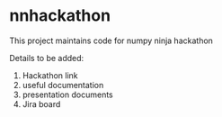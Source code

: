 # nnhackathon
This project maintains code for numpy ninja hackathon

Details to be added:
1. Hackathon link
2. useful documentation
3. presentation documents
4. Jira board
